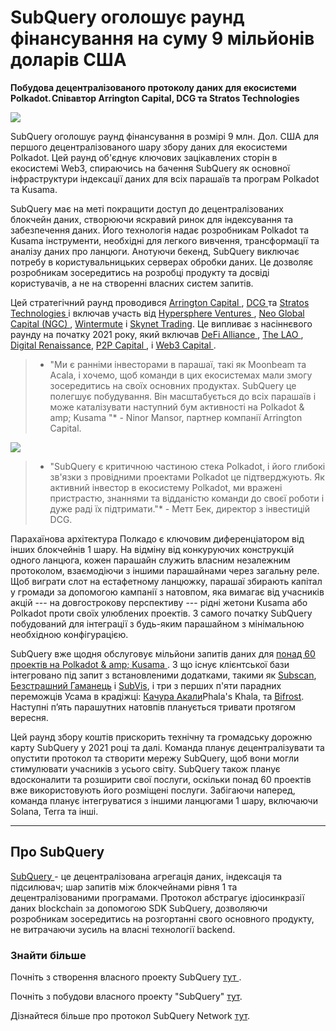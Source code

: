 # SubQuery оголошує раунд фінансування на суму 9 мільйонів доларів США

**Побудова децентралізованого протоколу даних для екосистеми Polkadot. Співавтор Arrington Capital, DCG та Stratos Technologies**

![](https://cdn-images-1.medium.com/max/1600/0*PR4oqrB9Am03VseR)

SubQuery оголошує раунд фінансування в розмірі 9 млн. Дол. США для першого децентралізованого шару збору даних для екосистеми Polkadot. Цей раунд об'єднує ключових зацікавлених сторін в екосистемі Web3, спираючись на бачення SubQuery як основної інфраструктури індексації даних для всіх парашаїв та програм Polkadot та Kusama.

SubQuery має на меті покращити доступ до децентралізованих блокчейн даних, створюючи яскравий ринок для індексування та забезпечення даних. Його технологія надає розробникам Polkadot та Kusama інструменти, необхідні для легкого вивчення, трансформації та аналізу даних про ланцюги. Анотуючи бекенд, SubQuery виключає потребу в користувальницьких серверах обробки даних. Це дозволяє розробникам зосередитись на розробці продукту та досвіді користувачів, а не на створенні власних систем запитів.

Цей стратегічний раунд проводився [ Arrington Capital ](https://arringtonxrpcapital.com/), [ DCG ](https://dcg.co/) та [ Stratos Technologies ](https://www.stratoslp.com/) і включав участь від [ Hypersphere Ventures ](https://hypersphere.ventures/), [ Neo Global Capital (NGC) ](http://ngc.fund/), [ Wintermute](https://www.wintermute.com/) і [Skynet Trading](http://skynettrading.com/). Це випливає з насіннєвого раунду на початку 2021 року, який включав [ DeFi Alliance ](https://defialliance.co/), [ The LAO ](https://www.thelao.io/), [Digital Renaissance](https://drf.ee/), [ P2P Capital ](https://www.p2pcap.com/), і [ Web3 Capital ](https://web3.capital/).

> * "Ми є ранніми інвесторами в парашаї, такі як Moonbeam та Acala, і хочемо, щоб команди в цих екосистемах мали змогу зосередитись на своїх основних продуктах. SubQuery це полегшує побудування. Він масштабується до всіх парашаїв і може каталізувати наступний бум активності на Polkadot & amp; Kusama "* - Ninor Mansor, партнер компанії Arrington Capital.

![](https://cdn-images-1.medium.com/max/1600/1*j4VHuY_BgjkYv_bQ6_DmcQ.gif)

> * "SubQuery є критичною частиною стека Polkadot, і його глибокі зв'язки з провідними проектами Polkadot це підтверджують. Як активний інвестор в екосистему Polkadot, ми вражені пристрастю, знаннями та відданістю команди до своєї роботи і дуже раді їх підтримати."* - Метт Бек, директор з інвестицій DCG.

Парахаїнова архітектура Полкадо є ключовим диференціатором від інших блокчейнів 1 шару. На відміну від конкуруючих конструкцій одного ланцюга, кожен парашайн служить власним незалежним протоколом, взаємодіючи з іншими парашайнами через загальну реле. Щоб виграти слот на естафетному ланцюжку, парашаї збирають капітал у громади за допомогою кампанії з натовпом, яка вимагає від учасників акцій --- на довгострокову перспективу --- рідні жетони Kusama або Polkadot проти своїх улюблених проектів. З самого початку SubQuery побудований для інтеграції з будь-яким парашайном з мінімальною необхідною конфігурацією.

SubQuery вже щодня обслуговує мільйони запитів даних для [ понад 60 проектів на Polkadot & amp; Kusama ](https://explorer.subquery.network/). З що існує клієнтської бази інтегровано під запит з встановленими додатками, такими як [Subscan](../customer_announcements/20210901-Subscans-Multi-Signature-Tool.md), [Безстрашний Гаманець](https://explorer.subquery.network/subquery/ef1rspb/fearless-wallet) і [SubVis](../customer_announcements/20210622-Explore-Kusama-Auctions-with-Subvis.io-and-SubQuery.md), і три з перших п'яти парадних переможців Усама в крадіжці: [Качура Акали](../customer_announcements/20210819-Karura-Integrates-with-SubQuery-to-Aggregate-and-Serve-DeFi-Data-to-Kusama-Builders.md)Phala's Khala, та [Bifrost](../customer_announcements/20210416-Bifrost-chooses-SubQuery-to-provide-the-data-for-their-new-dApp.md). Наступні п’ять парашутних натовпів планується тривати протягом вересня.

Цей раунд збору коштів прискорить технічну та громадську дорожню карту SubQuery у 2021 році та далі. Команда планує децентралізувати та опустити протокол та створити мережу SubQuery, щоб вони могли стимулювати учасників з усього світу. SubQuery також планує вдосконалити та розширити свої послуги, оскільки понад 60 проектів вже використовують його розміщені послуги. Забігаючи наперед, команда планує інтегруватися з іншими ланцюгами 1 шару, включаючи Solana, Terra та інші.

---

## Про SubQuery

[ SubQuery ](https://subquery.network) - це децентралізована агрегація даних, індексація та підсилювач; шар запитів між блокчейнами рівня 1 та децентралізованими програмами. Протокол абстрагує ідіосинкразії даних blockchain за допомогою SDK SubQuery, дозволяючи розробникам зосередитись на розгортанні свого основного продукту, не витрачаючи зусиль на власні технології backend.

### Знайти більше

Почніть з створення власного проекту SubQuery [ тут ](https://doc.subquery.network/).

Почніть з побудови власного проекту "SubQuery" [тут](https://doc.subquery.network/).

Дізнайтеся більше про протокол SubQuery Network [тут](https://static.subquery.network/whitepaper.pdf).
